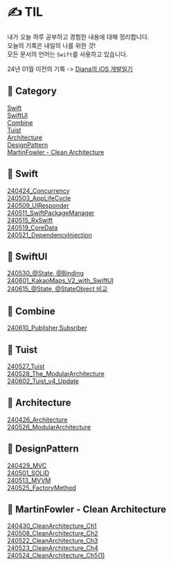 # ✍️ TIL
내가 오늘 하루 공부하고 경험한 내용에 대해 정리합니다.</br>
오늘의 기록은 내일의 나를 위한 것!</br>
모든 문서의 언어는 `Swift`를 사용하고 있습니다.</br>

24년 01월 이전의 기록 -> [Diana의 iOS 개발일기](https://yjhong.tistory.com/)</br>

## 📝 Category
[Swift](#-Swift)</br>
[SwiftUI](#-SwiftUI)</br>
[Combine](#-Combine)</br>
[Tuist](#-Tuist)</br>
[Architecture](#-Architecture)</br>
[DesignPattern](#-DesignPattern)</br>
[MartinFowler - Clean Architecture](#-MartinFowlerClean%20-%20Architecture)</br>

## 📂 Swift
[240424_Concurrency](https://github.com/Diana-yjh/TIL/blob/main/Swift/240424_Concurrency.md)</br>
[240503_AppLifeCycle](https://github.com/Diana-yjh/TIL/blob/main/Swift/240503_AppLifeCycle.md)</br>
[240509_UIResponder](https://github.com/Diana-yjh/TIL/blob/main/Swift/240509_UIResponder.md)</br>
[240511_SwiftPackageManager](https://github.com/Diana-yjh/TIL/blob/main/Swift/240511_SwiftPackageManager.md)</br>
[240515_RxSwift](https://github.com/Diana-yjh/TIL/blob/main/Swift/240515_RxSwift.md)</br>
[240519_CoreData](https://github.com/Diana-yjh/TIL/blob/main/Swift/240519_CoreData.md)</br>
[240521_DependencyInjection](https://github.com/Diana-yjh/TIL/blob/main/Swift/240521_DependencyInjection.md)</br>

## 📂 SwiftUI
[240530_@State, @Binding](https://github.com/Diana-yjh/TIL/blob/main/SwiftUI/240530_%40State%2C%20%40Binding.md)</br>
[240601_KakaoMaps_V2_with_SwiftUI](https://github.com/Diana-yjh/TIL/blob/main/SwiftUI/240601_KakaoMaps_V2_with_SwiftUI.md)</br>
[240615_@State, @StateObject 비교](https://github.com/Diana-yjh/TIL/blob/main/SwiftUI/240615_%40State%2C%40StateObject_%EB%B9%84%EA%B5%90.md)</br>

## 📂 Combine
[240610_Publisher,Subsriber](https://github.com/Diana-yjh/TIL/blob/main/Combine/240610_Publisher%2CSubsriber.md)</br>

## 📂 Tuist
[240527_Tuist](https://github.com/Diana-yjh/TIL/blob/main/Tuist/240527_Tuist.md)</br>
[240528_The_ModularArchitecture](https://github.com/Diana-yjh/TIL/blob/main/Tuist/240528_The_ModularArchitecture.md)</br>
[240602_Tuist_v4_Update](https://github.com/Diana-yjh/TIL/blob/main/Tuist/240602_Tuist_v4_Update.md)</br>

## 📂 Architecture
[240426_Architecture](https://github.com/Diana-yjh/TIL/blob/main/Architecture/240426_Architecture.md)</br>
[240526_ModularArchitecture](https://github.com/Diana-yjh/TIL/blob/main/Architecture/240526_ModularArchitecture.md)</br>

## 📂 DesignPattern
[240429_MVC](https://github.com/Diana-yjh/TIL/blob/main/DesignPattern/240429_MVC.md)</br>
[240501_SOLID](https://github.com/Diana-yjh/TIL/blob/main/DesignPattern/240501_SOLID.md)</br>
[240513_MVVM](https://github.com/Diana-yjh/TIL/blob/main/DesignPattern/240513_MVVM.md)</br>
[240525_FactoryMethod](https://github.com/Diana-yjh/TIL/blob/main/DesignPattern/240525_FactoryMethod.md)</br>

## 📂 MartinFowler - Clean Architecture
[240430_CleanArchitecture_Ch1](https://github.com/Diana-yjh/TIL/blob/main/MartinFowler%20-%20Clean%20Architecture/240430_CleanArchitecture_Ch1.md)</br>
[240508_CleanArchitecture_Ch2](https://github.com/Diana-yjh/TIL/blob/main/MartinFowler%20-%20Clean%20Architecture/240508_CleanArchitecture_Ch2.md)</br>
[240522_CleanArchitecture_Ch3](https://github.com/Diana-yjh/TIL/blob/main/MartinFowler%20-%20Clean%20Architecture/240522_CleanArchitecture_Ch3.md)</br>
[240523_CleanArchitecture_Ch4](https://github.com/Diana-yjh/TIL/blob/main/MartinFowler%20-%20Clean%20Architecture/240523_CleanArchitecture_Ch4.md)</br>
[240524_CleanArchitecture_Ch5(1)](https://github.com/Diana-yjh/TIL/blob/main/MartinFowler%20-%20Clean%20Architecture/240524_CleanArchitecture_Ch5(1).md)</br>
